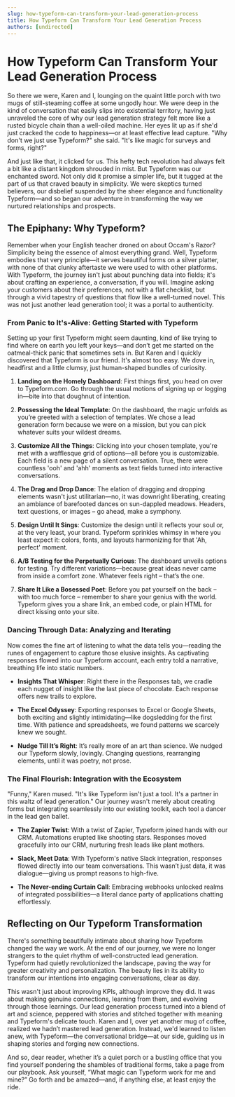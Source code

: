 ```yaml
---
slug: how-typeform-can-transform-your-lead-generation-process
title: How Typeform Can Transform Your Lead Generation Process
authors: [undirected]
---
```



# How Typeform Can Transform Your Lead Generation Process

So there we were, Karen and I, lounging on the quaint little porch with two mugs of still-steaming coffee at some ungodly hour. We were deep in the kind of conversation that easily slips into existential territory, having just unraveled the core of why our lead generation strategy felt more like a rusted bicycle chain than a well-oiled machine. Her eyes lit up as if she'd just cracked the code to happiness—or at least effective lead capture. "Why don't we just use Typeform?" she said. "It's like magic for surveys and forms, right?"

And just like that, it clicked for us. This hefty tech revolution had always felt a bit like a distant kingdom shrouded in mist. But Typeform was our enchanted sword. Not only did it promise a simpler life, but it tugged at the part of us that craved beauty in simplicity. We were skeptics turned believers, our disbelief suspended by the sheer elegance and functionality Typeform—and so began our adventure in transforming the way we nurtured relationships and prospects.

## The Epiphany: Why Typeform?

Remember when your English teacher droned on about Occam's Razor? Simplicity being the essence of almost everything grand. Well, Typeform embodies that very principle—it serves beautiful forms on a silver platter, with none of that clunky aftertaste we were used to with other platforms. With Typeform, the journey isn't just about punching data into fields; it's about crafting an experience, a conversation, if you will. Imagine asking your customers about their preferences, not with a flat checklist, but through a vivid tapestry of questions that flow like a well-turned novel. This was not just another lead generation tool; it was a portal to authenticity.

### From Panic to It's-Alive: Getting Started with Typeform

Setting up your first Typeform might seem daunting, kind of like trying to find where on earth you left your keys—and don’t get me started on the oatmeal-thick panic that sometimes sets in. But Karen and I quickly discovered that Typeform is our friend. It's almost too easy. We dove in, headfirst and a little clumsy, just human-shaped bundles of curiosity. 

1. **Landing on the Homely Dashboard**: First things first, you head on over to Typeform.com. Go through the usual motions of signing up or logging in—bite into that doughnut of intention.

2. **Possessing the Ideal Template**: On the dashboard, the magic unfolds as you’re greeted with a selection of templates. We chose a lead generation form because we were on a mission, but you can pick whatever suits your wildest dreams.

3. **Customize All the Things**: Clicking into your chosen template, you're met with a wafflesque grid of options—all before you is customizable. Each field is a new page of a silent conversation. True, there were countless 'ooh' and 'ahh' moments as text fields turned into interactive conversations.

4. **The Drag and Drop Dance**: The elation of dragging and dropping elements wasn't just utilitarian—no, it was downright liberating, creating an ambiance of barefooted dances on sun-dappled meadows. Headers, text questions, or images – go ahead, make a symphony.

5. **Design Until It Sings**: Customize the design until it reflects your soul or, at the very least, your brand. Typeform sprinkles whimsy in where you least expect it: colors, fonts, and layouts harmonizing for that 'Ah, perfect' moment.

6. **A/B Testing for the Perpetually Curious**: The dashboard unveils options for testing. Try different variations—because great ideas never came from inside a comfort zone. Whatever feels right – that’s the one.

7. **Share It Like a Bosessed Poet**: Before you pat yourself on the back – with too much force – remember to share your genius with the world. Typeform gives you a share link, an embed code, or plain HTML for direct kissing onto your site.

### Dancing Through Data: Analyzing and Iterating

Now comes the fine art of listening to what the data tells you—reading the runes of engagement to capture those elusive insights. As captivating responses flowed into our Typeform account, each entry told a narrative, breathing life into static numbers.

- **Insights That Whisper**: Right there in the Responses tab, we cradle each nugget of insight like the last piece of chocolate. Each response offers new trails to explore.

- **The Excel Odyssey**: Exporting responses to Excel or Google Sheets, both exciting and slightly intimidating—like dogsledding for the first time. With patience and spreadsheets, we found patterns we scarcely knew we sought.

- **Nudge Till It’s Right**: It’s really more of an art than science. We nudged our Typeform slowly, lovingly. Changing questions, rearranging elements, until it was poetry, not prose.

### The Final Flourish: Integration with the Ecosystem

"Funny," Karen mused. "It's like Typeform isn't just a tool. It's a partner in this waltz of lead generation." Our journey wasn't merely about creating forms but integrating seamlessly into our existing toolkit, each tool a dancer in the lead gen ballet.

- **The Zapier Twist**: With a twist of Zapier, Typeform joined hands with our CRM. Automations erupted like shooting stars. Responses moved gracefully into our CRM, nurturing fresh leads like plant mothers.

- **Slack, Meet Data**: With Typeform's native Slack integration, responses flowed directly into our team conversations. This wasn’t just data, it was dialogue—giving us prompt reasons to high-five.

- **The Never-ending Curtain Call**: Embracing webhooks unlocked realms of integrated possibilities—a literal dance party of applications chatting effortlessly.

## Reflecting on Our Typeform Transformation

There's something beautifully intimate about sharing how Typeform changed the way we work. At the end of our journey, we were no longer strangers to the quiet rhythm of well-constructed lead generation. Typeform had quietly revolutionized the landscape, paving the way for greater creativity and personalization. The beauty lies in its ability to transform our intentions into engaging conversations, clear as day. 

This wasn't just about improving KPIs, although improve they did. It was about making genuine connections, learning from them, and evolving through those learnings. Our lead generation process turned into a blend of art and science, peppered with stories and stitched together with meaning and Typeform's delicate touch. Karen and I, over yet another mug of coffee, realized we hadn’t mastered lead generation. Instead, we'd learned to listen anew, with Typeform—the conversational bridge—at our side, guiding us in shaping stories and forging new connections.

And so, dear reader, whether it’s a quiet porch or a bustling office that you find yourself pondering the shambles of traditional forms, take a page from our playbook. Ask yourself, “What magic can Typeform work for me and mine?” Go forth and be amazed—and, if anything else, at least enjoy the ride.